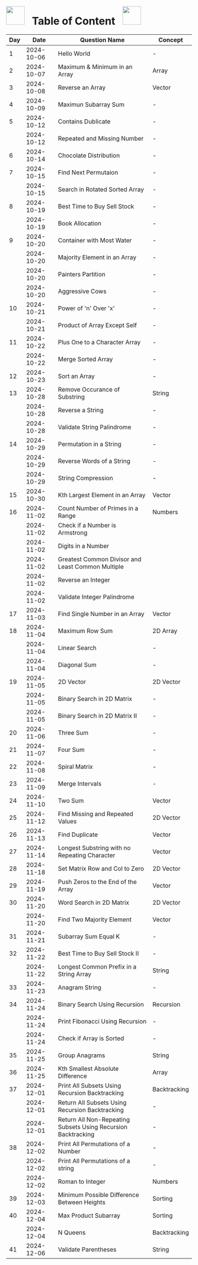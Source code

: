 # <img src="https://user-images.githubusercontent.com/74038190/213844263-a8897a51-32f4-4b3b-b5c2-e1528b89f6f3.png" width="50px" /> &nbsp; Table of Content &nbsp; <img src="https://user-images.githubusercontent.com/74038190/213844263-a8897a51-32f4-4b3b-b5c2-e1528b89f6f3.png" width="50px" />

| Day | Date       | Question Name                                                 | Concept      |
| --- | ---------- | ------------------------------------------------------------- | ------------ |
| 1   | 2024-10-06 | Hello World                                                   | -            |
| 2   | 2024-10-07 | Maximum & Minimum in an Array                                 | Array        |
| 3   | 2024-10-08 | Reverse an Array                                              | Vector       |
| 4   | 2024-10-09 | Maximun Subarray Sum                                          | -            |
| 5   | 2024-10-12 | Contains Dublicate                                            | -            |
|     | 2024-10-12 | Repeated and Missing Number                                   | -            |
| 6   | 2024-10-14 | Chocolate Distribution                                        | -            |
| 7   | 2024-10-15 | Find Next Permutaion                                          | -            |
|     | 2024-10-15 | Search in Rotated Sorted Array                                | -            |
| 8   | 2024-10-19 | Best Time to Buy Sell Stock                                   | -            |
|     | 2024-10-19 | Book Allocation                                               | -            |
| 9   | 2024-10-20 | Container with Most Water                                     | -            |
|     | 2024-10-20 | Majority Element in an Array                                  | -            |
|     | 2024-10-20 | Painters Partition                                            | -            |
|     | 2024-10-20 | Aggressive Cows                                               | -            |
| 10  | 2024-10-21 | Power of 'n' Over 'x'                                         | -            |
|     | 2024-10-21 | Product of Array Except Self                                  | -            |
| 11  | 2024-10-22 | Plus One to a Character Array                                 | -            |
|     | 2024-10-22 | Merge Sorted Array                                            | -            |
| 12  | 2024-10-23 | Sort an Array                                                 | -            |
| 13  | 2024-10-28 | Remove Occurance of Substring                                 | String       |
|     | 2024-10-28 | Reverse a String                                              | -            |
|     | 2024-10-28 | Validate String Palindrome                                    | -            |
| 14  | 2024-10-29 | Permutation in a String                                       | -            |
|     | 2024-10-29 | Reverse Words of a String                                     | -            |
|     | 2024-10-29 | String Compression                                            | -            |
| 15  | 2024-10-30 | Kth Largest Element in an Array                               | Vector       |
| 16  | 2024-11-02 | Count Number of Primes in a Range                             | Numbers      |
|     | 2024-11-02 | Check if a Number is Armstrong                                |              |
|     | 2024-11-02 | Digits in a Number                                            |              |
|     | 2024-11-02 | Greatest Common Divisor and Least Common Multiple             |              |
|     | 2024-11-02 | Reverse an Integer                                            |              |
|     | 2024-11-02 | Validate Integer Palindrome                                   |              |
| 17  | 2024-11-03 | Find Single Number in an Array                                | Vector       |
| 18  | 2024-11-04 | Maximum Row Sum                                               | 2D Array     |
|     | 2024-11-04 | Linear Search                                                 | -            |
|     | 2024-11-04 | Diagonal Sum                                                  | -            |
| 19  | 2024-11-05 | 2D Vector                                                     | 2D Vector    |
|     | 2024-11-05 | Binary Search in 2D Matrix                                    | -            |
|     | 2024-11-05 | Binary Search in 2D Matrix II                                 | -            |
| 20  | 2024-11-06 | Three Sum                                                     | -            |
| 21  | 2024-11-07 | Four Sum                                                      | -            |
| 22  | 2024-11-08 | Spiral Matrix                                                 | -            |
| 23  | 2024-11-09 | Merge Intervals                                               | -            |
| 24  | 2024-11-10 | Two Sum                                                       | Vector       |
| 25  | 2024-11-12 | Find Missing and Repeated Values                              | 2D Vector    |
| 26  | 2024-11-13 | Find Duplicate                                                | Vector       |
| 27  | 2024-11-14 | Longest Substring with no Repeating Character                 | Vector       |
| 28  | 2024-11-18 | Set Matrix Row and Col to Zero                                | 2D Vector    |
| 29  | 2024-11-19 | Push Zeros to the End of the Array                            | Vector       |
| 30  | 2024-11-20 | Word Search in 2D Matrix                                      | 2D Vector    |
|     | 2024-11-20 | Find Two Majority Element                                     | Vector       |
| 31  | 2024-11-21 | Subarray Sum Equal K                                          | -            |
| 32  | 2024-11-22 | Best Time to Buy Sell Stock II                                | -            |
|     | 2024-11-22 | Longest Common Prefix in a String Array                       | String       |
| 33  | 2024-11-23 | Anagram String                                                | -            |
| 34  | 2024-11-24 | Binary Search Using Recursion                                 | Recursion    |
|     | 2024-11-24 | Print Fibonacci Using Recursion                               | -            |
|     | 2024-11-24 | Check if Array is Sorted                                      | -            |
| 35  | 2024-11-25 | Group Anagrams                                                | String       |
| 36  | 2024-11-25 | Kth Smallest Absolute Difference                              | Array        |
| 37  | 2024-12-01 | Print All Subsets Using Recursion Backtracking                | Backtracking |
|     | 2024-12-01 | Return All Subsets Using Recursion Backtracking               | -            |
|     | 2024-12-01 | Return All Non-Repeating Subsets Using Recursion Backtracking | -            |
| 38  | 2024-12-02 | Print All Permutations of a Number                            | -            |
|     | 2024-12-02 | Print All Permutations of a string                            | -            |
|     | 2024-12-02 | Roman to Integer                                              | Numbers      |
| 39  | 2024-12-03 | Minimum Possible Difference Between Heights                   | Sorting      |
| 40  | 2024-12-04 | Max Product Subarray                                          | Sorting      |
|     | 2024-12-04 | N Queens                                                      | Backtracking |
| 41  | 2024-12-06 | Validate Parentheses                                          | String       |
